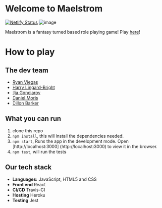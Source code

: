 # Welcome to Maelstrom
[![Netlify Status](https://api.netlify.com/api/v1/badges/e3af813d-7367-41cc-8d5d-10c4fee3f327/deploy-status)](https://app.netlify.com/sites/maelstrom-rpg/deploys)
![image](https://travis-ci.com/dwram/Maelstrom.svg?token=qT72mABNmswyKZFVotqL&branch=master)

Maelstrom is a fantasy turned based role playing game!
Play [here]()!

# How to play

## The dev team
- [Ryan Viegas](https://github.com/rjkviegas)
- [Harry Lingard-Bright](https://github.com/harrylb14github)
- [Ilja Gonciarov](https://github.com/Gonciarov)
- [Daniel Moris](https://github.com/dwram)
- [Dillon Barker](https://github.com/DillonBarker)

## What you can run

1. clone this repo
2. `npm install`, this will install the dependencies needed.
3. `npm start`, Runs the app in the development mode. Open [http://localhost:3000] (http://localhost:3000) to view it in the browser.
4. `npm test`, will run the tests

## Our tech stack
- **Languages:** JavaScript, HTML5 and CSS
- **Front end** React
- **CI/CD** Travis-CI
- **Hosting** Heroku
- **Testing** Jest
